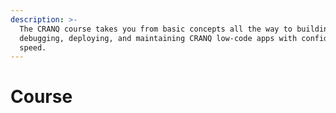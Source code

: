 ```yaml
---
description: >-
  The CRANQ course takes you from basic concepts all the way to building,
  debugging, deploying, and maintaining CRANQ low-code apps with confidence and
  speed.
---
```


# Course

